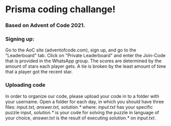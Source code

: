 # Prisma coding challange! 
### Based on Advent of Code 2021.

### Signing up:
Go to the AoC site (adventofcode.com), sign up, and go to the "Leaderboard" tab. Click on "Private Leaderboard" and enter the Join-Code that is provided in the WhatsApp group.
The scores are determined by the amount of stars each player gets. A tie is broken by the least amount of time that a player got the recent star.

### Uploading code
In order to organize our code, please upload your code in to a folder with your username. Open a folder for each day, in which you should have three files:
_input.txt, answer.txt, solution.*_ where: _input.txt_ has your specific puzzle input, _solution.*_ is your code for solving the puzzle in language of your choice, _answer.txt_ is the result of executing _solution.*_ on _input.txt_. 
